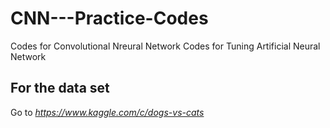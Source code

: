 # CNN---Practice-Codes
Codes for Convolutional Nreural Network
Codes for Tuning Artificial Neural Network
## For the data set
Go to *https://www.kaggle.com/c/dogs-vs-cats*
